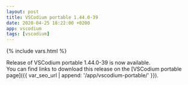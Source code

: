 ```yaml
---
layout: post
title: VSCodium portable 1.44.0-39
date: 2020-04-25 18:22:00 +0200
app: vscodium
tags: [vscodium]
---
```

{% include vars.html %}

Release of VSCodium portable 1.44.0-39 is now available.<br />
You can find links to download this release on the [VSCodium portable page]({{ var_seo_url | append: '/app/vscodium-portable/' }}).